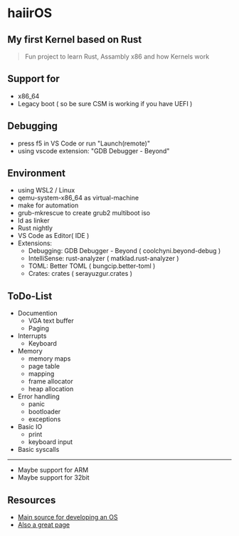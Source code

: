 # haiirOS

## My first Kernel based on Rust

> Fun project to learn Rust, Assambly x86 and how Kernels work

## Support for

* x86_64
* Legacy boot ( so be sure CSM is working if you have UEFI )

## Debugging

* press f5 in VS Code or run "Launch(remote)"
* using vscode extension: "GDB Debugger - Beyond"

## Environment

* using WSL2 / Linux
* qemu-system-x86_64 as virtual-machine
* make for automation
* grub-mkrescue to create grub2 multiboot iso
* ld as linker
* Rust nightly
* VS Code as Editor( IDE )
* Extensions:
  * Debugging: GDB Debugger - Beyond ( coolchyni.beyond-debug )
  * IntelliSense: rust-analyzer ( matklad.rust-analyzer )
  * TOML: Better TOML ( bungcip.better-toml )
  * Crates: crates ( serayuzgur.crates )

## ToDo-List

* Documention
  * VGA text buffer
  * Paging
* Interrupts
  * Keyboard
* Memory
  * memory maps
  * page table
  * mapping
  * frame allocator
  * heap allocation
* Error handling
  * panic
  * bootloader
  * exceptions
* Basic IO
  * print
  * keyboard input
* Basic syscalls

---

* Maybe support for ARM
* Maybe support for 32bit

## Resources

* [Main source for developing an OS](wiki.osdev.org/Main_Page)
* [Also a great page](os.phil-opp.com/multiboot-kernel)
